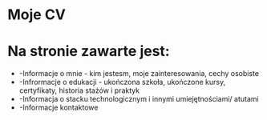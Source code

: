 # Moje CV
<h1>Na stronie zawarte jest:</h1>
<ul>
  <li>-Informacje o mnie - kim jestesm, moje zainteresowania, cechy osobiste</li>
  <li>-Infrormacje o edukacji - ukończona szkoła, ukończone kursy, certyfikaty, historia stażów i praktyk</li>
  <li>-Informacja o stacku technologicznym i innymi umiejętnościami/ atutami</li>
  <li>-Informacje kontaktowe</li>
</ul>